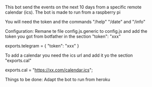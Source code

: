 This bot send the events on the next 10 days from a specific remote calendar (ics).
The bot is made to run from a raspberry pi

You will need the token and the commands "/help" "/date" and "/info"

Configuration:
Remane te file config.js.generic to config.js and add the token you got from botfather in the section "token": "xxx"

exports.telegram = {
  "token": "xxx"
}

To add a calendar you need the ics url and add it yo the section "exports.cal"

exports.cal = "https://xx.com/calendar.ics";

Things to be done:
Adapt the bot to run from heroku
